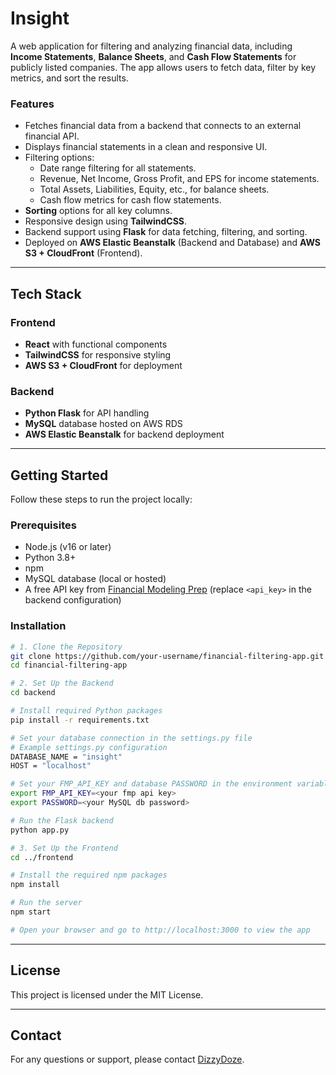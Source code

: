 # **Insight**

A web application for filtering and analyzing financial data, including **Income Statements**, **Balance Sheets**, and **Cash Flow Statements** for publicly listed companies. The app allows users to fetch data, filter by key metrics, and sort the results.

### **Features**
- Fetches financial data from a backend that connects to an external financial API.
- Displays financial statements in a clean and responsive UI.
- Filtering options:
    - Date range filtering for all statements.
    - Revenue, Net Income, Gross Profit, and EPS for income statements.
    - Total Assets, Liabilities, Equity, etc., for balance sheets.
    - Cash flow metrics for cash flow statements.
- **Sorting** options for all key columns.
- Responsive design using **TailwindCSS**.
- Backend support using **Flask** for data fetching, filtering, and sorting.
- Deployed on **AWS Elastic Beanstalk** (Backend and Database) and **AWS S3 + CloudFront** (Frontend).

---
## **Tech Stack**
### **Frontend**
- **React** with functional components
- **TailwindCSS** for responsive styling
- **AWS S3 + CloudFront** for deployment

### **Backend**
- **Python Flask** for API handling
- **MySQL** database hosted on AWS RDS
- **AWS Elastic Beanstalk** for backend deployment

---

## **Getting Started**
Follow these steps to run the project locally:

### **Prerequisites**
- Node.js (v16 or later)
- Python 3.8+
- npm
- MySQL database (local or hosted)
- A free API key from [Financial Modeling Prep](https://site.financialmodelingprep.com/developer/docs) (replace `<api_key>` in the backend configuration)

### **Installation**

```bash
# 1. Clone the Repository
git clone https://github.com/your-username/financial-filtering-app.git
cd financial-filtering-app

# 2. Set Up the Backend
cd backend

# Install required Python packages
pip install -r requirements.txt

# Set your database connection in the settings.py file
# Example settings.py configuration
DATABASE_NAME = "insight"
HOST = "localhost"

# Set your FMP_API_KEY and database PASSWORD in the environment variables
export FMP_API_KEY=<your fmp api key>
export PASSWORD=<your MySQL db password>

# Run the Flask backend
python app.py

# 3. Set Up the Frontend
cd ../frontend

# Install the required npm packages
npm install

# Run the server
npm start

# Open your browser and go to http://localhost:3000 to view the app
```
---
## **License**
This project is licensed under the MIT License.

---
## **Contact**
For any questions or support, please contact [DizzyDoze](overdosedizzy@gmail.com).
